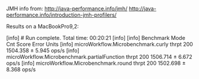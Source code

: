 

JMH info from:
http://java-performance.info/jmh/
http://java-performance.info/introduction-jmh-profilers/

Results on a MacBookPro9,2:

[info] # Run complete. Total time: 00:20:21
[info]
[info] Benchmark                                      Mode  Cnt     Score   Error  Units
[info] microWorkflow.Microbenchmark.curly            thrpt  200  1504.358 ± 5.945  ops/s
[info] microWorkflow.Microbenchmark.partialFunction  thrpt  200  1506.714 ± 6.672  ops/s
[info] microWorkflow.Microbenchmark.round            thrpt  200  1502.698 ± 8.368  ops/s